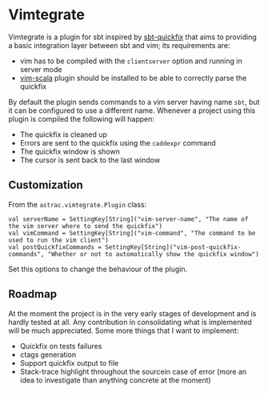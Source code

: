 # Vimtegrate

Vimtegrate is a plugin for sbt inspired by [sbt-quickfix](https://github.com/dscleaver/sbt-quickfix)
that aims to providing a basic integration layer between sbt and vim; its requirements are:

* vim has to be compiled with the `clientserver` option and running in server mode
* [vim-scala](https://github.com/derekwyatt/vim-scala) plugin should be installed to be able to correctly parse the quickfix

By default the plugin sends commands to a vim server having name `sbt`, but it can be configured
to use a different name. Whenever a project using this plugin is compiled the following will happen:

* The quickfix is cleaned up
* Errors are sent to the quickfix using the `caddexpr` command
* The quickfix window is shown
* The cursor is sent back to the last window

## Customization

From the `astrac.vimtegrate.Plugin` class:

    val serverName = SettingKey[String]("vim-server-name", "The name of the vim server where to send the quickfix")
    val vimCommand = SettingKey[String]("vim-command", "The command to be used to run the vim client")
    val postQuickfixCommands = SettingKey[String]("vim-post-quickfix-commands", "Whether or not to automatically show the quickfix window")

Set this options to change the behaviour of the plugin.

## Roadmap

At the moment the project is in the very early stages of development and is hardly tested at all. Any contribution in consolidating
what is implemented will be much appreciated. Some more things that I want to implement:

* Quickfix on tests failures
* ctags generation
* Support quickfix output to file
* Stack-trace highlight throughout the sourcein case of error (more an idea to investigate than anything concrete at the moment)

